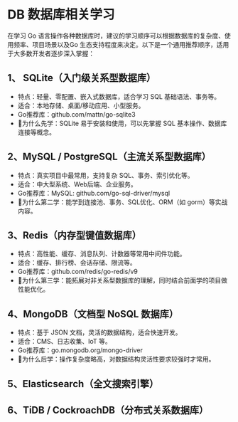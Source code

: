 

# DB 数据库相关学习
在学习 Go 语言操作各种数据库时，建议的学习顺序可以根据数据库的复杂度、使用频率、项目场景以及Go 生态支持程度来决定。以下是一个通用推荐顺序，适用于大多数开发者逐步深入掌握：


## 1、 SQLite（入门级关系型数据库）
- 特点：轻量、零配置、嵌入式数据库，适合学习 SQL 基础语法、事务等。 
- 适合：本地存储、桌面/移动应用、小型服务。 
- Go推荐库：github.com/mattn/go-sqlite3 
- 🔸为什么先学：SQLite 易于安装和使用，可以先掌握 SQL 基本操作、数据库连接等概念。

## 2、MySQL / PostgreSQL（主流关系型数据库）
 - 特点：真实项目中最常用，支持复杂 SQL、事务、索引优化等。 
 - 适合：中大型系统、Web后端、企业服务。 
 - Go推荐库：MySQL: github.com/go-sql-driver/mysql 
 - 🔸为什么第二学：能学到连接池、事务、SQL优化、ORM（如 gorm）等实战内容。


## 3、Redis（内存型键值数据库）
 - 特点：高性能、缓存、消息队列、计数器等常用中间件功能。 
 - 适合：缓存、排行榜、会话存储、限流等。 
 - Go推荐库：github.com/redis/go-redis/v9 
 - 🔸为什么第三学：能拓展对非关系型数据库的理解，同时结合前面学的项目做性能优化。


## 4、MongoDB（文档型 NoSQL 数据库）
 - 特点：基于 JSON 文档，灵活的数据结构，适合快速开发。 
 - 适合：CMS、日志收集、IoT 等。
 - Go推荐库：go.mongodb.org/mongo-driver 
 - 🔸为什么后学：操作复杂度略高，对数据结构灵活性要求较强时才常用。

## 5、Elasticsearch（全文搜索引擎）
## 6、TiDB / CockroachDB（分布式关系数据库）

